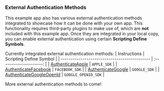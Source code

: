 ### External Authentication Methods

This example app also has various external authentication methods integrated to showcase how it can be done with your own app. This functionality requires third-party plugins to make use of, which are **not** included with this example app. Once they are integrated in your local copy, you can enable external authentication using certain **Scripting Define Symbols**.

Currently integrated external authentication methods:
| Instructions                                  | Scripting Define Symbol |
| --------------------------------------------- | :---------------------: |
| [AuthenticateApple](./Apple.md)               | `APPLE_SDK`             |
| [AuthenticateFacebook](./Facebook.md)         | `FACEBOOK_SDK`          |
| [AuthenticateGoogle](./Google.md)             | `GOOGLE_SDK`            |
| [AuthenticateGoogleOpenId](./GoogleOpenId.md) | `GOOGLE_OPENID_SDK`     |

More external authentication methods to come!
